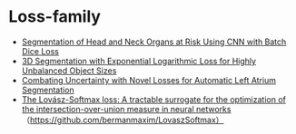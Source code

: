 # Loss-family

  * [Segmentation of Head and Neck Organs at Risk Using CNN with Batch Dice Loss](https://arxiv.org/pdf/1812.02427.pdf)
  * [3D Segmentation with Exponential Logarithmic Loss for Highly Unbalanced Object Sizes](https://arxiv.org/pdf/1809.00076.pdf)
  * [Combating Uncertainty with Novel Losses for Automatic Left Atrium Segmentation](https://arxiv.org/pdf/1812.05807.pdf)
  * [The Lovász-Softmax loss: A tractable surrogate for the optimization of the intersection-over-union measure in neural networks](https://arxiv.org/pdf/1705.08790.pdf)（https://github.com/bermanmaxim/LovaszSoftmax）
